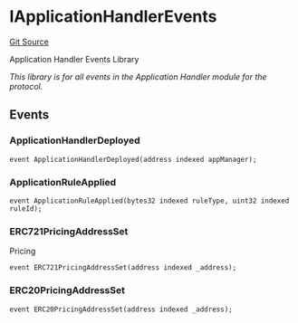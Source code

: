# IApplicationHandlerEvents
[Git Source](https://github.com/thrackle-io/tron/blob/46cb5e729fbe3c8dc7b7ecacae59ec49544d86f9/src/common/IEvents.sol)

Application Handler Events Library

*This library is for all events in the Application Handler module for the protocol.*


## Events
### ApplicationHandlerDeployed

```solidity
event ApplicationHandlerDeployed(address indexed appManager);
```

### ApplicationRuleApplied

```solidity
event ApplicationRuleApplied(bytes32 indexed ruleType, uint32 indexed ruleId);
```

### ERC721PricingAddressSet
Pricing


```solidity
event ERC721PricingAddressSet(address indexed _address);
```

### ERC20PricingAddressSet

```solidity
event ERC20PricingAddressSet(address indexed _address);
```

